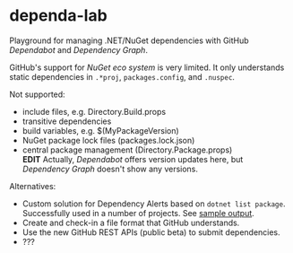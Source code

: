 # dependa-lab

Playground for managing .NET/NuGet dependencies with GitHub *Dependabot* and *Dependency Graph*.

GitHub's support for *NuGet eco system* is very limited. It only understands static dependencies in `.*proj`, `packages.config`, and `.nuspec`.

Not supported:
- include files, e.g. Directory.Build.props
- transitive dependencies
- build variables, e.g. $(MyPackageVersion)
- NuGet package lock files (packages.lock.json)
- central package management (Directory.Package.props)  
  **EDIT** Actually, *Dependabot* offers version updates here, but *Dependency Graph* doesn't show any versions.

Alternatives:
- Custom solution for Dependency Alerts based on `dotnet list package`. Successfully used in a number of projects. See [sample output](https://github.com/mawosoft/dependa-lab/issues/4).
- Create and check-in a file format that GitHub understands.
- Use the new GitHub REST APIs (public beta) to submit dependencies.
- ???
